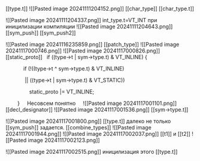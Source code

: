 [[type.t]]
![[Pasted image 20241111204152.png]]
[[char_type]]
[[char_type.t]]

![[Pasted image 20241111204337.png]]
int_type.t=VT_INT при иницилизации компиляции ![[Pasted image 20241111204643.png]]
[[sym_push]] 
[[sym_push2]]

![[Pasted image 20241116235859.png]]
[[patch_type]]
![[Pasted image 20241117000746.png]]
![[Pasted image 20241117000826.png]]
[[static_proto]]
  if ((type->t | sym->type.t) & VT_INLINE) {

            if (!((type->t ^ sym->type.t) & VT_INLINE)

             || ((type->t | sym->type.t) & VT_STATIC))

                static_proto |= VT_INLINE;

        }
    Несовсем понятно 
    
![[Pasted image 20241117001101.png]]
[[decl_designator]]
![[Pasted image 20241117001536.png]]
[[sym->type.t]]

![[Pasted image 20241117001800.png]]
[[type.t]] далеко не только [[sym_push]] задается.
[[combine_types]]
![[Pasted image 20241117001944.png]]
![[Pasted image 20241117002037.png]]
[[t1]] и [[t2]] 
![[Pasted image 20241117002123.png]]

![[Pasted image 20241117002515.png]]
иницилизация этого [[type.t]]